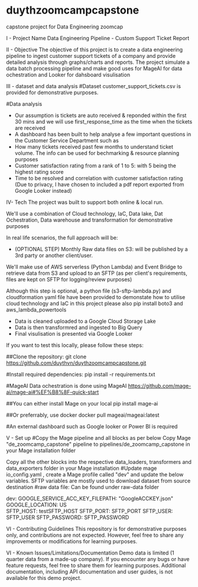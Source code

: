 # duythzoomcampcapstone
capstone project for Data Engineering zoomcap 


I - Project Name
Data Engineering Pipeline - Custom Support Ticket Report


II - Objective
The objective of this project is to create a data engineering pipeline to ingest customer support tickets of a company and provide detailed analysis through graphs/charts and reports.
The project simulate a data batch processing pipeline and make good uses for MageAI for data ochestration and Looker for dahsboard visulisation




III - dataset and data analysis
#Dataset
customer_support_tickets.csv is provided for demonstrative purposes.


#Data analysis
- Our assumption  is tickets are auto received  & reponded within the first 30 mins and we will use first_response_time as the time when the  tickets are received
- A dashboard has been built to help analyse a few important questions in the Customer Service Department such as
- How many tickets received past few months to understand ticket volume. The info can be used for bechmarking & resource planning purposes
- Customer satisfaction rating from a rank  of  1 to 5: with 5 being the highest rating score
- Time to be resolved and correlation with customer satisfaction rating
(Due to privacy, I have chosen to included a pdf report exported from Google Looker instead)



IV- Tech
The project was built to support both online & local run.

We'll use a combination of Cloud technology, IaC, Data lake, Dat Ochestration, Data warehouse and transformation for demonstrative purposes

In real life scenarios, the full approach will be:

- (OPTIONAL STEP) Monthly Raw data files on S3: will be published by a 3rd party  or another client/user.

We'll make use of AWS serverless (Python Lambda) and Event Bridge to retrieve data from S3 and upload to an SFTP (as per client's requirements, files are kept on SFTP for logging/review purposes)

Although this step is optional, a python file (s3-sftp-lambda.py) and cloudformation yaml  file have been provided to demonstate  how to utilise cloud technology and IaC in this project
please also pip install boto3 and aws_lambda_powertools

- Data is  cleaned uploaded to a Google Cloud Storage Lake
- Data is then transformred and ingested to Big Query
- Final visulisation is presented via Google Looker


If you want to test this locally, please follow these steps:


##Clone the repository:
git clone https://github.com/duythvn/duythzoomcampcapstone.git

#Install required dependencies:
pip install -r requirements.txt

#MageAI Data ochestration is done using MageAI https://github.com/mage-ai/mage-ai#%EF%B8%8F-quick-start

##You can either install Mage on your local
pip install mage-ai

##Or preferrably,  use docker
docker pull mageai/mageai:latest

#An external dashboard such as Google looker or Power BI is required



V - Set up
#Copy the Mage pipeline and all blocks as per below
Copy Mage "de_zoomcamp_capstone" pipeline to pipelines/de_zoomcamp_capstone in your Mage installation folder

Copy all the other blocks into the respective data_loaders, transformers and data_exporters folder  in your Mage installation
#Update mage  io_config.yaml , create a Mage profile called "dev" and update the below variables. SFTP variables are mostly used to download dataset from source destination
#raw data file: 
Can be found under raw-data folder

dev:
  GOOGLE_SERVICE_ACC_KEY_FILEPATH: "GoogleACCKEY.json"
  GOOGLE_LOCATION: US     
  SFTP_HOST: testSFTP_HOST
  SFTP_PORT: SFTP_PORT
  SFTP_USER: SFTP_USER
  SFTP_PASSWORD: SFTP_PASSWORD



VI - Contributing Guidelines
This repository is for demonstrative purposes only, and contributions are not expected. However, feel free to share any improvements or modifications for learning purposes.



VI - Known Issues/Limitations/Documentation
Demo data is limited (1 quarter data from a made-up company).
If you encounter any bugs or have feature requests, feel free to share them for learning purposes.
Additional documentation, including API documentation and user guides, is not available for this demo project.

